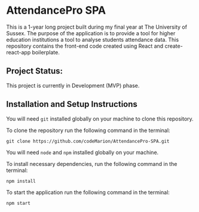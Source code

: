 # AttendancePro SPA

This is a 1-year long project built during my final year at The University of Sussex. The purpose of the application is to provide a tool for higher education institutions a tool to analyse students attendance data. This repository contains the front-end code created using React and create-react-app boilerplate.

## Project Status:


This project is currently in Development (MVP) phase. 

<!-- ## Project Screen Shot(s) -->

## Installation and Setup Instructions

You will need `git` installed globally on your machine to clone this repository.  

To clone the repository run the following command in the terminal:

`git clone https://github.com/codeMarion/AttendancePro-SPA.git`


You will need `node` and `npm` installed globally on your machine.  

To install necessary dependencies, run the following command in the terminal:

`npm install`  

To start the application run the following command in the terminal:

`npm start`  